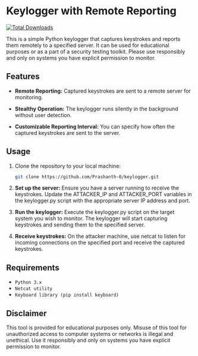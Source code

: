 # Keylogger with Remote Reporting

[![Total Downloads](http://poser.pugx.org/prashanth-0/keylogger/downloads)](https://packagist.org/packages/prashanth-0/keylogger)

This is a simple Python keylogger that captures keystrokes and reports them remotely to a specified server. It can be used for educational purposes or as a part of a security testing toolkit. Please use responsibly and only on systems you have explicit permission to monitor.

## Features

- **Remote Reporting:** Captured keystrokes are sent to a remote server for monitoring.
  
- **Stealthy Operation:** The keylogger runs silently in the background without user detection.

- **Customizable Reporting Interval:** You can specify how often the captured keystrokes are sent to the server.

## Usage

1. Clone the repository to your local machine:

   ```bash
   git clone https://github.com/Prashanth-0/keylogger.git


1. **Set up the server:** Ensure you have a server running to receive the keystrokes. Update the ATTACKER_IP and ATTACKER_PORT variables in the keylogger.py script with the appropriate server IP address and port.

2. **Run the keylogger:** Execute the keylogger.py script on the target system you wish to monitor. The keylogger will start capturing keystrokes and sending them to the specified server.

3. **Receive keystrokes:** On the attacker machine, use netcat to listen for incoming connections on the specified port and receive the captured keystrokes.


## Requirements

- `Python 3.x`
- `Netcat utility`
- `Keyboard library (pip install keyboard)`


## Disclaimer
This tool is provided for educational purposes only. Misuse of this tool for unauthorized access to computer systems or networks is illegal and unethical. Use it responsibly and only on systems you have explicit permission to monitor.

